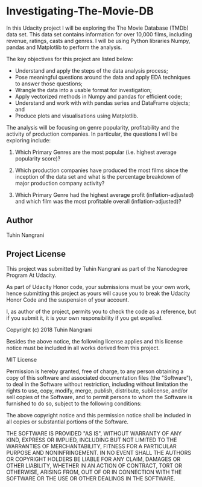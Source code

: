 # Investigating-The-Movie-DB

In this Udacity project I will be exploring the The Movie Database (TMDb) data set. This data set contains information for over 10,000 films, including revenue, ratings, casts and genres. I will be using Python libraries Numpy, pandas and Matplotlib to perform the analysis.

The key objectives for this project are listed below:
- Understand and apply the steps of the data analysis process;
- Pose meaningful questions around the data and apply EDA techniques to answer those questions;
- Wrangle the data into a usable format for investigation;
- Apply vectorized methods in Numpy and pandas for efficient code;
- Understand and work with with pandas series and DataFrame objects; and
- Produce plots and visualisations using Matplotlib.

The analysis will be focusing on genre popularity, profitability and the activity of production companies. In particular, the questions I will be exploring include:

1) Which Primary Genres are the most popular (i.e. highest average popularity score)?

2) Which production companies have produced the most films since the inception of the data set and what is the percentage breakdown of major production company activity?

3) Which Primary Genre had the highest average profit (inflation-adjusted) and which film was the most profitable overall (inflation-adjusted)?

## Author
Tuhin Nangrani
 
## Project License
 
This project was submitted by Tuhin Nangrani as part of the Nanodegree Program At Udacity.

As part of Udacity Honor code, your submissions must be your own work, hence
submitting this project as yours will cause you to break the Udacity Honor Code
and the suspension of your account.

I, as author of the project, permits you to check the code as a reference, but if
you submit it, it is your own responsibility if you get expelled.

Copyright (c) 2018 Tuhin Nangrani

Besides the above notice, the following license applies and this license notice
must be included in all works derived from this project.

MIT License

Permission is hereby granted, free of charge, to any person obtaining a copy
of this software and associated documentation files (the "Software"), to deal
in the Software without restriction, including without limitation the rights
to use, copy, modify, merge, publish, distribute, sublicense, and/or sell
copies of the Software, and to permit persons to whom the Software is
furnished to do so, subject to the following conditions:

The above copyright notice and this permission notice shall be included in all
copies or substantial portions of the Software.

THE SOFTWARE IS PROVIDED "AS IS", WITHOUT WARRANTY OF ANY KIND, EXPRESS OR
IMPLIED, INCLUDING BUT NOT LIMITED TO THE WARRANTIES OF MERCHANTABILITY,
FITNESS FOR A PARTICULAR PURPOSE AND NONINFRINGEMENT. IN NO EVENT SHALL THE
AUTHORS OR COPYRIGHT HOLDERS BE LIABLE FOR ANY CLAIM, DAMAGES OR OTHER
LIABILITY, WHETHER IN AN ACTION OF CONTRACT, TORT OR OTHERWISE, ARISING FROM,
OUT OF OR IN CONNECTION WITH THE SOFTWARE OR THE USE OR OTHER DEALINGS IN THE
SOFTWARE.
